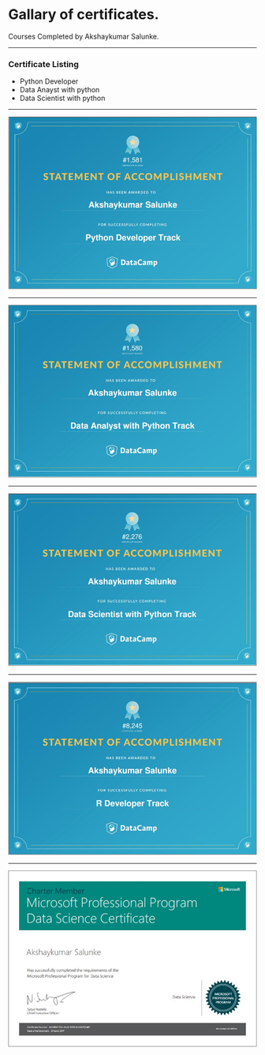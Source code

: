 # Gallary of certificates.

Courses Completed by Akshaykumar Salunke.

---

### Certificate Listing

- Python Developer
- Data Anayst with python
- Data Scientist with python

---

![Python Developer](certImg/python_develpoer.png)

---

![Data Analyst Python](certImg/data_analyst_python.png)

---

![Data Scientist Python](certImg/datascientist_python.png)

---

![R developer](certImg/rdeveloper.png)

---

![Microsoft Data Scientist](certImg/micr_data_scientist.png)
